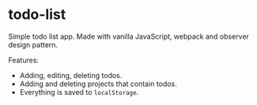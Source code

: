 # todo-list

Simple todo list app. Made with vanilla JavaScript, webpack and observer design pattern.

Features:
- Adding, editing, deleting todos.
- Adding and deleting projects that contain todos.
- Everything is saved to `localStorage`.
